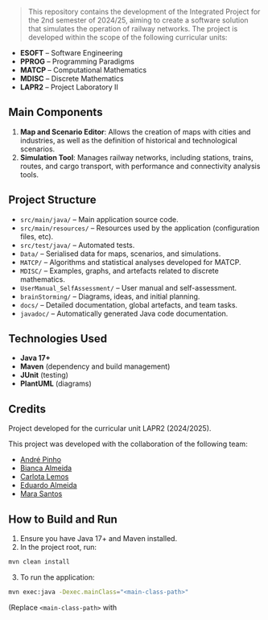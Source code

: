 > This repository contains the development of the Integrated Project for the 2nd semester of 2024/25, aiming to create a software solution that simulates the operation of railway networks. The project is developed within the scope of the following curricular units:

- **ESOFT** – Software Engineering
- **PPROG** – Programming Paradigms
- **MATCP** – Computational Mathematics
- **MDISC** – Discrete Mathematics
- **LAPR2** – Project Laboratory II

## Main Components

1. **Map and Scenario Editor**: Allows the creation of maps with cities and industries, as well as the definition of historical and technological scenarios.
2. **Simulation Tool**: Manages railway networks, including stations, trains, routes, and cargo transport, with performance and connectivity analysis tools.

## Project Structure

- `src/main/java/` – Main application source code.
- `src/main/resources/` – Resources used by the application (configuration files, etc).
- `src/test/java/` – Automated tests.
- `Data/` – Serialised data for maps, scenarios, and simulations.
- `MATCP/` – Algorithms and statistical analyses developed for MATCP.
- `MDISC/` – Examples, graphs, and artefacts related to discrete mathematics.
- `UserManual_SelfAssessment/` – User manual and self-assessment.
- `brainStorming/` – Diagrams, ideas, and initial planning.
- `docs/` – Detailed documentation, global artefacts, and team tasks.
- `javadoc/` – Automatically generated Java code documentation.

## Technologies Used

- **Java 17+**
- **Maven** (dependency and build management)
- **JUnit** (testing)
- **PlantUML** (diagrams)

## Credits
Project developed for the curricular unit LAPR2 (2024/2025).

This project was developed with the collaboration of the following team:
- [André Pinho](https://github.com/AndreSiPinho)
- [Bianca Almeida](https://github.com/Brma505)
- [Carlota Lemos](https://github.com/1241330) 
- [Eduardo Almeida](https://github.com/EduardoAlmeida-1241418)  
- [Mara Santos](https://github.com/1241452)

## How to Build and Run

1. Ensure you have Java 17+ and Maven installed.
2. In the project root, run:

```bash
mvn clean install
```

3. To run the application:

```bash
mvn exec:java -Dexec.mainClass="<main-class-path>"
```

(Replace `<main-class-path>` with
